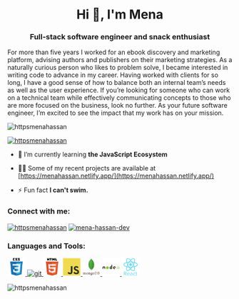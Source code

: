 <h1 align="center">Hi 👋, I'm Mena</h1>
<h3 align="center">Full-stack software engineer and snack enthusiast</h3>

<p align="left">For more than five years I worked for an ebook discovery and marketing platform, advising authors and publishers on their marketing strategies. As a naturally curious person who likes to problem solve, I became interested in writing code to advance in my career. Having worked with clients for so long, I have a good sense of how to balance both an internal team’s needs as well as the user experience. If you’re looking for someone who can work on a technical team while effectively communicating concepts to those who are more focused on the business, look no further. As your future software engineer, I’m excited to see the impact that my work has on your mission.</p>

<p align="left"> <img src="https://komarev.com/ghpvc/?username=httpsmenahassan&label=Profile%20views&color=0e75b6&style=flat" alt="httpsmenahassan" /> </p>

<p align="left"> <a href="https://github.com/ryo-ma/github-profile-trophy"><img src="https://github-profile-trophy.vercel.app/?username=httpsmenahassan" alt="httpsmenahassan" /></a> </p>

- 🌱 I’m currently learning **the JavaScript Ecosystem**

- 👨‍💻 Some of my recent projects are available at [https://menahassan.netlify.app/](https://menahassan.netlify.app/)

- ⚡ Fun fact **I can't swim.**

<h3 align="left">Connect with me:</h3>
<p align="left">
<a href="https://twitter.com/httpsmenahassan" target="blank"><img align="center" src="https://raw.githubusercontent.com/rahuldkjain/github-profile-readme-generator/master/src/images/icons/Social/twitter.svg" alt="httpsmenahassan" height="30" width="40" /></a>
<a href="https://linkedin.com/in/mena-hassan-dev" target="blank"><img align="center" src="https://raw.githubusercontent.com/rahuldkjain/github-profile-readme-generator/master/src/images/icons/Social/linked-in-alt.svg" alt="mena-hassan-dev" height="30" width="40" /></a>
</p>

<h3 align="left">Languages and Tools:</h3>
<p align="left"> <a href="https://www.w3schools.com/css/" target="_blank" rel="noreferrer"> <img src="https://raw.githubusercontent.com/devicons/devicon/master/icons/css3/css3-original-wordmark.svg" alt="css3" width="40" height="40"/> </a> <a href="https://git-scm.com/" target="_blank" rel="noreferrer"> <img src="https://www.vectorlogo.zone/logos/git-scm/git-scm-icon.svg" alt="git" width="40" height="40"/> </a> <a href="https://www.w3.org/html/" target="_blank" rel="noreferrer"> <img src="https://raw.githubusercontent.com/devicons/devicon/master/icons/html5/html5-original-wordmark.svg" alt="html5" width="40" height="40"/> </a> <a href="https://developer.mozilla.org/en-US/docs/Web/JavaScript" target="_blank" rel="noreferrer"> <img src="https://raw.githubusercontent.com/devicons/devicon/master/icons/javascript/javascript-original.svg" alt="javascript" width="40" height="40"/> </a> <a href="https://www.mongodb.com/" target="_blank" rel="noreferrer"> <img src="https://raw.githubusercontent.com/devicons/devicon/master/icons/mongodb/mongodb-original-wordmark.svg" alt="mongodb" width="40" height="40"/> </a> <a href="https://nodejs.org" target="_blank" rel="noreferrer"> <img src="https://raw.githubusercontent.com/devicons/devicon/master/icons/nodejs/nodejs-original-wordmark.svg" alt="nodejs" width="40" height="40"/> </a> <a href="https://reactjs.org/" target="_blank" rel="noreferrer"> <img src="https://raw.githubusercontent.com/devicons/devicon/master/icons/react/react-original-wordmark.svg" alt="react" width="40" height="40"/> </a> </p>

<p><img align="center" src="https://github-readme-stats.vercel.app/api/top-langs?username=httpsmenahassan&show_icons=true&locale=en&layout=compact" alt="httpsmenahassan" /></p>

